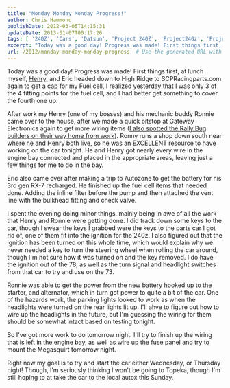 ```yaml
---
title: "Monday Monday Monday Progress!"
author: Chris Hammond
publishDate: 2012-03-05T14:15:31
updateDate: 2013-01-07T00:17:26
tags: [ '240Z', 'Cars', 'Datsun', 'Project 240Z', 'Project240z', 'Project240Zcom' ]
excerpt: "Today was a good day! Progress was made! First things first, at lunch myself, Henry, and Eric headed down to High Ridge to SCPRacingparts.com again to get a cap for my Fuel cell, I realized yesterday that I was only 3 of the 4 fitting points for the fuel cell, and I had better get something to cover the fourth one up. After work my Henry (one of my bosses) and his mechanic buddy Ronnie came over to the house, after we made a quick pitstop at Gateway Electronics again to get more wiring items (I also spotted the Rally Bug builders on their way home from work). Ronny runs a shop down south near where he and Henry both live, so he was an EXCELLENT resource to have working on the car tonight. He and Henry got nearly every wire in the engine bay connected and placed in the appropriate areas, leaving just a few things for me to do in the bay. Eric also came over after making a trip to Autozone to get the battery for his 3rd gen RX-7 recharged. He finished up the fuel cell items that needed done. Adding the inline filter before the pump and then attached the vent line with the bulkhead fitting and check valve. I spent the evening doing minor things, mainly being in awe of all the work that Henry and Ronnie were getting done. I did track down some keys to the car, though I swear the keys I grabbed were the keys to the parts car I got rid of, one of them fit into the ignition for the 240z. I also figured out that the ignition has been turned on this whole time, which would explain why we never needed a key to turn the steering wheel when rolling the car around, though I'm not sure how it was turned on and the key removed. I do have the ignition out of the 78, as well as the turn signal and headlight switches from that car to try and use on the 73. Ronnie was able to get the power from the new battery hooked up to the starter, and alternator, which in turn got power to quite a bit of the car. One of the hazards work, the parking lights looked to work as when the headlights were turned on the rear lights lit up. I'll ahve to figure out how to wire up the headlights in the future, but I'm guessing the wiring for them should be somewhat intact based on testing tonight. So I've got more work to do tomorrow night. I'll try to finish up the wiring that is left in the engine bay, as well as wire up the fuse panel and try to mount the Megasquirt tomorrow night. Right now my goal is to try and start the car either Wednesday, or Thursday night! Though, I'm seriously thinking I won't be going to Topeka, though I'm still hoping to at take the car to the local autox this..."
url: /2012/monday-monday-monday-progress  # Use the generated URL with year
---
```

<p>Today was a good day! Progress was made! First things first, at lunch myself, <a href="https://www.kenuam.com">Henry,</a> and Eric headed down to High Ridge to SCPRacingparts.com again to get a cap for my Fuel cell, I realized yesterday that I was only 3 of the 4 fitting points for the fuel cell, and I had better get something to cover the fourth one up.</p> <p>After work my Henry (one of my bosses) and his mechanic buddy Ronnie came over to the house, after we made a quick pitstop at Gateway Electronics again to get more wiring items (<a href="https://www.321govideo.com/rallybug/">I also spotted the Rally Bug builders on their way home from work</a>). Ronny runs a shop down south near where he and Henry both live, so he was an EXCELLENT resource to have working on the car tonight. He and Henry got nearly every wire in the engine bay connected and placed in the appropriate areas, leaving just a few things for me to do in the bay.</p> <p>Eric also came over after making a trip to Autozone to get the battery for his 3rd gen RX-7 recharged. He finished up the fuel cell items that needed done. Adding the inline filter before the pump and then attached the vent line with the bulkhead fitting and check valve.</p> <p>I spent the evening doing minor things, mainly being in awe of all the work that Henry and Ronnie were getting done. I did track down some keys to the car, though I swear the keys I grabbed were the keys to the parts car I got rid of, one of them fit into the ignition for the 240z. I also figured out that the ignition has been turned on this whole time, which would explain why we never needed a key to turn the steering wheel when rolling the car around, though I'm not sure how it was turned on and the key removed. I do have the ignition out of the 78, as well as the turn signal and headlight switches from that car to try and use on the 73.</p> <p>Ronnie was able to get the power from the new battery hooked up to the starter, and alternator, which in turn got power to quite a bit of the car. One of the hazards work, the parking lights looked to work as when the headlights were turned on the rear lights lit up. I'll ahve to figure out how to wire up the headlights in the future, but I'm guessing the wiring for them should be somewhat intact based on testing tonight.</p> <p>So I've got more work to do tomorrow night. I'll try to finish up the wiring that is left in the engine bay, as well as wire up the fuse panel and try to mount the Megasquirt tomorrow night.</p> <p>Right now my goal is to try and start the car either Wednesday, or Thursday night! Though, I'm seriously thinking I won't be going to Topeka, though I'm still hoping to at take the car to the local autox this Sunday.</p>
